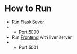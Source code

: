 # How to Run 

- Run [Flask Sever](Prototype\Backend\Backend_Flask.py) 
- - Port:5000
- Run [Frontend](Prototype\Frontend\index.html) with liver server 
- - Port:5001